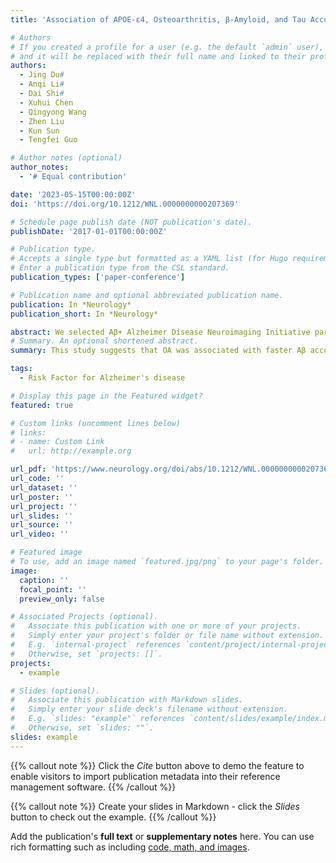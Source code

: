 ```yaml
---
title: 'Association of APOE-ε4, Osteoarthritis, β-Amyloid, and Tau Accumulation in Primary Motor and Somatosensory Regions in Alzheimer Disease'

# Authors
# If you created a profile for a user (e.g. the default `admin` user), write the username (folder name) here
# and it will be replaced with their full name and linked to their profile.
authors:
  - Jing Du#
  - Anqi Li#
  - Dai Shi#
  - Xuhui Chen
  - Qingyong Wang
  - Zhen Liu
  - Kun Sun
  - Tengfei Guo

# Author notes (optional)
author_notes:
  - '# Equal contribution'

date: '2023-05-15T00:00:00Z'
doi: 'https://doi.org/10.1212/WNL.0000000000207369'

# Schedule page publish date (NOT publication's date).
publishDate: '2017-01-01T00:00:00Z'

# Publication type.
# Accepts a single type but formatted as a YAML list (for Hugo requirements).
# Enter a publication type from the CSL standard.
publication_types: ['paper-conference']

# Publication name and optional abbreviated publication name.
publication: In *Neurology*
publication_short: In *Neurology*

abstract: We selected Aβ+ Alzheimer Disease Neuroimaging Initiative participants, defined by baseline 18F-florbetapir (FBP) Aβ PET standardized uptake value ratio (SUVR) of AD summary cortical regions, who had longitudinal Aβ PET, the records of OA medical history, and APOE-ε4 genotyping. We examined how OA and APOE-ε4 relate to baseline and longitudinal Aβ accumulation and tau deposition measured at follow-up in precentral and postcentral cortical areas and how they modulate Aβ-associated future higher tau levels, adjusting for age, sex, and diagnosis and using multiple comparison corrections.A total of 374 individuals (mean age 75 years, 49.2% female, 62.8% APOE-ε4 carriers) who underwent longitudinal FBP PET with a median follow-up of 3.3 years (interquartile range [IQR] 3.4, range 1.6–9.4) were analyzed, and 96 people had 18F-flortaucipir (FTP) tau PET measured at a median of 5.4 (IQR 1.9, range 4.0–9.3) years postbaseline FBP PET. Neither OA nor APOE-ε4 was related to baseline FBP SUVR in precentral and postcentral regions. At follow-up, OA rather than APOE-ε4 was associated with faster Aβ accumulation in postcentral region (β = 0.005, 95% CI 0.001–0.008) over time. In addition, OA but not the APOE-ε4 allele was strongly linked to higher follow-up FTP tau levels in precentral (β = 0.098, 95% CI 0.034–0.162) and postcentral (β = 0.105, 95% CI 0.040–0.169) cortices. OA and APOE-ε4 were also interactively associated with higher follow-up FTP tau deposition in precentral (β = 0.128, 95% CI 0.030–0.226) and postcentral (β = 0.124, 95% CI 0.027–0.223) regions.
# Summary. An optional shortened abstract.
summary: This study suggests that OA was associated with faster Aβ accumulation and higher Aβ-dependent future tau deposition in primary motor and somatosensory regions, providing novel insights into how OA increases the risk of AD.

tags:
  - Risk Factor for Alzheimer's disease

# Display this page in the Featured widget?
featured: true

# Custom links (uncomment lines below)
# links:
# - name: Custom Link
#   url: http://example.org

url_pdf: 'https://www.neurology.org/doi/abs/10.1212/WNL.0000000000207369'
url_code: ''
url_dataset: ''
url_poster: ''
url_project: ''
url_slides: ''
url_source: ''
url_video: ''

# Featured image
# To use, add an image named `featured.jpg/png` to your page's folder.
image:
  caption: ''
  focal_point: ''
  preview_only: false

# Associated Projects (optional).
#   Associate this publication with one or more of your projects.
#   Simply enter your project's folder or file name without extension.
#   E.g. `internal-project` references `content/project/internal-project/index.md`.
#   Otherwise, set `projects: []`.
projects:
  - example

# Slides (optional).
#   Associate this publication with Markdown slides.
#   Simply enter your slide deck's filename without extension.
#   E.g. `slides: "example"` references `content/slides/example/index.md`.
#   Otherwise, set `slides: ""`.
slides: example
---
```


{{% callout note %}}
Click the _Cite_ button above to demo the feature to enable visitors to import publication metadata into their reference management software.
{{% /callout %}}

{{% callout note %}}
Create your slides in Markdown - click the _Slides_ button to check out the example.
{{% /callout %}}

Add the publication's **full text** or **supplementary notes** here. You can use rich formatting such as including [code, math, and images](https://docs.hugoblox.com/content/writing-markdown-latex/).
